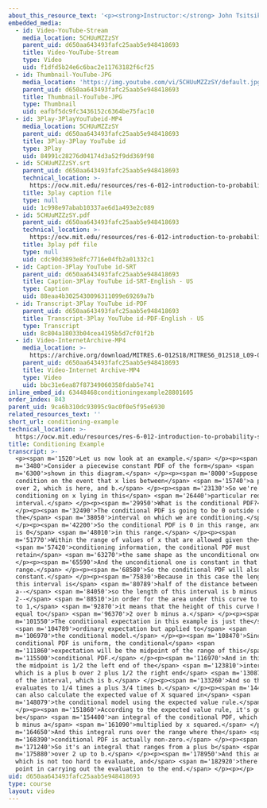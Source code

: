 ```yaml
---
about_this_resource_text: '<p><strong>Instructor:</strong> John Tsitsiklis</p>'
embedded_media:
  - id: Video-YouTube-Stream
    media_location: 5CHUuMZZzSY
    parent_uid: d650aa643493fafc25aab5e948418693
    title: Video-YouTube-Stream
    type: Video
    uid: f1dfd5b24e6c6bac2e11763182f6cf25
  - id: Thumbnail-YouTube-JPG
    media_location: 'https://img.youtube.com/vi/5CHUuMZZzSY/default.jpg'
    parent_uid: d650aa643493fafc25aab5e948418693
    title: Thumbnail-YouTube-JPG
    type: Thumbnail
    uid: eafbf5dc9fc3436152c6364be75fac10
  - id: 3Play-3PlayYouTubeid-MP4
    media_location: 5CHUuMZZzSY
    parent_uid: d650aa643493fafc25aab5e948418693
    title: 3Play-3Play YouTube id
    type: 3Play
    uid: 84991c28276d04174d3a52f9dd369f98
  - id: 5CHUuMZZzSY.srt
    parent_uid: d650aa643493fafc25aab5e948418693
    technical_location: >-
      https://ocw.mit.edu/resources/res-6-012-introduction-to-probability-spring-2018/part-i-the-fundamentals/conditioning-example/5CHUuMZZzSY.srt
    title: 3play caption file
    type: null
    uid: 1c998e97abab10337ae6d1a493e2c089
  - id: 5CHUuMZZzSY.pdf
    parent_uid: d650aa643493fafc25aab5e948418693
    technical_location: >-
      https://ocw.mit.edu/resources/res-6-012-introduction-to-probability-spring-2018/part-i-the-fundamentals/conditioning-example/5CHUuMZZzSY.pdf
    title: 3play pdf file
    type: null
    uid: cdc90d3893e8fc7716e04fb2a01332c1
  - id: Caption-3Play YouTube id-SRT
    parent_uid: d650aa643493fafc25aab5e948418693
    title: Caption-3Play YouTube id-SRT-English - US
    type: Caption
    uid: 88eaa4b3025430096311099e69269a7b
  - id: Transcript-3Play YouTube id-PDF
    parent_uid: d650aa643493fafc25aab5e948418693
    title: Transcript-3Play YouTube id-PDF-English - US
    type: Transcript
    uid: 8c804a18033b04cea4195b5d7cf01f2b
  - id: Video-InternetArchive-MP4
    media_location: >-
      https://archive.org/download/MITRES.6-012S18/MITRES6_012S18_L09-03_300k.mp4
    parent_uid: d650aa643493fafc25aab5e948418693
    title: Video-Internet Archive-MP4
    type: Video
    uid: bbc31e6ea87f87349060358fdab5e741
inline_embed_id: 63448468conditioningexample28801605
order_index: 843
parent_uid: 9ca6b310dc93095c9ac0f0e5f95e6930
related_resources_text: ''
short_url: conditioning-example
technical_location: >-
  https://ocw.mit.edu/resources/res-6-012-introduction-to-probability-spring-2018/part-i-the-fundamentals/conditioning-example
title: Conditioning Example
transcript: >-
  <p><span m='1520'>Let us now look at an example.</span> </p><p><span
  m='3480'>Consider a piecewise constant PDF of the form</span> <span
  m='6300'>shown in this diagram.</span> </p><p><span m='8000'>Suppose that we
  condition on the event that x lies between</span> <span m='15740'>a plus b
  over 2, which is here, and b.</span> </p><p><span m='23130'>So we're
  conditioning on x lying in this</span> <span m='26440'>particular red
  interval.</span> </p><p><span m='29950'>What is the conditional PDF?</span>
  </p><p><span m='32490'>The conditional PDF is going to be 0 outside of
  the</span> <span m='38050'>interval on which we are conditioning.</span>
  </p><p><span m='42200'>So the conditional PDF is 0 in this range, and also, it
  is 0</span> <span m='48010'>in this range.</span> </p><p><span
  m='51770'>Within the range of values of x that are allowed given the</span>
  <span m='57420'>conditioning information, the conditional PDF must
  retain</span> <span m='63270'>the same shape as the unconditional one.</span>
  </p><p><span m='65590'>And the unconditional one is constant in that
  range.</span> </p><p><span m='68580'>So the conditional PDF will also be a
  constant.</span> </p><p><span m='75830'>Because in this case the length of
  this interval is</span> <span m='80789'>half of the distance between b minus
  a--</span> <span m='84050'>so the length of this interval is b minus a over
  2--</span> <span m='88510'>in order for the area under this curve to be equal
  to 1,</span> <span m='92870'>it means that the height of this curve has to be
  equal to</span> <span m='96370'>2 over b minus a.</span> </p><p><span
  m='101550'>The conditional expectation in this example is just the</span>
  <span m='104789'>ordinary expectation but applied to</span> <span
  m='106970'>the conditional model.</span> </p><p><span m='108470'>Since the
  conditional PDF is uniform, the conditional</span> <span
  m='111860'>expectation will be the midpoint of the range of this</span> <span
  m='115500'>conditional PDF.</span> </p><p><span m='116970'>And in this case,
  the midpoint is 1/2 the left end of the</span> <span m='123810'>interval,
  which is a plus b over 2 plus 1/2 the right end</span> <span m='130870'>point
  of the interval, which is b.</span> </p><p><span m='133260'>And so this
  evaluates to 1/4 times a plus 3/4 times b.</span> </p><p><span m='144390'>We
  can also calculate the expected value of X squared in</span> <span
  m='148079'>the conditional model using the expected value rule.</span>
  </p><p><span m='151860'>According to the expected value rule, it's going to
  be</span> <span m='154400'>an integral of the conditional PDF, which is 2 over
  b minus a</span> <span m='161090'>multiplied by x squared.</span> </p><p><span
  m='164650'>And this integral runs over the range where the</span> <span
  m='168390'>conditional PDF is actually non-zero.</span> </p><p><span
  m='171240'>So it's an integral that ranges from a plus b</span> <span
  m='175880'>over 2 up to b.</span> </p><p><span m='178950'>And this an integral
  which is not too hard to evaluate, and</span> <span m='182920'>there's no
  point in carrying out the evaluation to the end.</span> </p><p></p>
uid: d650aa643493fafc25aab5e948418693
type: course
layout: video
---
```

